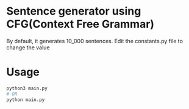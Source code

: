 # Sentence generator using CFG(Context Free Grammar)
By default, it generates 10_000 sentences. Edit the constants.py file to change the value

# Usage
```bash
python3 main.py
# OR
python main.py
```
